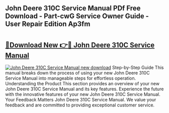 ## John Deere 310C Service Manual PDf Free Download - Part-cwG Service Owner Guide - User Repair Edition Ap3fm

# <h2><a href="http://bc31231.oget.top/?id=John+Deere+310C+Service+Manual">🔗Download New 👉🔴 John Deere 310C Service Manual</a></h2>

[![John Deere 310C Service Manual new download](https://i.imgur.com/5g1atiW.png)](http://bc31231.oget.top/?id=John+Deere+310C+Service+Manual)
Step-by-Step Guide This manual breaks down the process of using your new John Deere 310C Service Manual into manageable steps for effortless operation. Understanding the Product This section provides an overview of your new John Deere 310C Service Manual and its key features. Experience the future with the innovative features of your new John Deere 310C Service Manual. Your Feedback Matters John Deere 310C Service Manual. We value your feedback and are committed to providing exceptional customer service.
